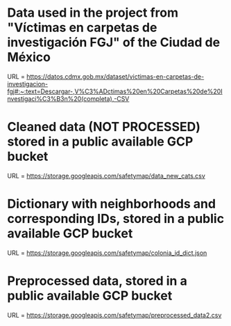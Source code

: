 # Data used in the project from "Víctimas en carpetas de investigación FGJ" of the Ciudad de México

URL = https://datos.cdmx.gob.mx/dataset/victimas-en-carpetas-de-investigacion-fgj#:~:text=Descargar-,V%C3%ADctimas%20en%20Carpetas%20de%20Investigaci%C3%B3n%20(completa),-CSV

# Cleaned data (NOT PROCESSED) stored in a public available GCP bucket
URL = https://storage.googleapis.com/safetymap/data_new_cats.csv

# Dictionary with neighborhoods and corresponding IDs, stored in a public available GCP bucket
URL = https://storage.googleapis.com/safetymap/colonia_id_dict.json

# Preprocessed data, stored in a public available GCP bucket
URL = https://storage.googleapis.com/safetymap/preprocessed_data2.csv
